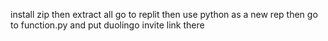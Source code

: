 install zip then extract all go to replit then use python as a new rep then
go to function.py and put duolingo invite link there
